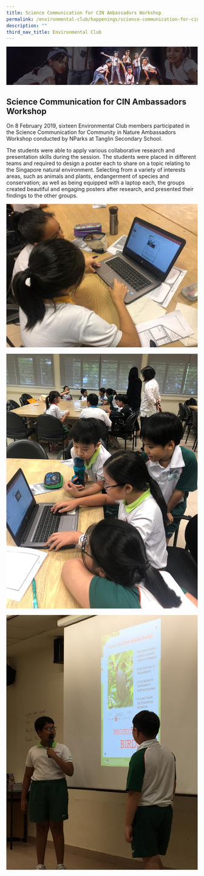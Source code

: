 ```yaml
---
title: Science Communication for CIN Ambassadors Workshop
permalink: /environmental-club/happenings/science-communication-for-cin-ambassadors-workshop/
description: ""
third_nav_title: Environmental Club
---
```

![](/images/About%20Us/subbanner1.jpg)

## **Science Communication for CIN Ambassadors Workshop**


On 8 February 2019, sixteen Environmental Club members participated in the Science Communication for Community in Nature Ambassadors Workshop conducted by NParks at Tanglin Secondary School.

  

The students were able to apply various collaborative research and presentation skills during the session. The students were placed in different teams and required to design a poster each to share on a topic relating to the Singapore natural environment. Selecting from a variety of interests areas, such as animals and plants, endangerment of species and conservation; as well as being equipped with a laptop each, the groups created beautiful and engaging posters after research, and presented their findings to the other groups.

![](/images/CCA/Environment%20Club/Science%20Communication%201.jpg)

![](/images/CCA/Environment%20Club/Science%20Communication%202.jpg)


![](/images/CCA/Environment%20Club/Science%20Communication%203.jpg)